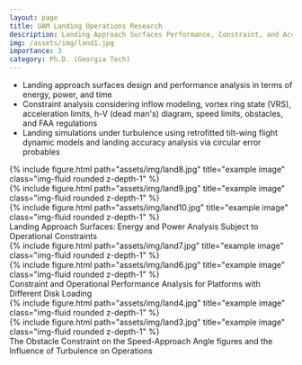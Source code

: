 ```yaml
---
layout: page
title: UAM Landing Operations Research
description: Landing Approach Surfaces Performance, Constraint, and Accuracy Analysis  
img: /assets/img/land1.jpg
importance: 3
category: Ph.D. (Georgia Tech)
---
```

 
 <!---UAM Landing Surface Design with Considerations about Energy, Power, and Constraints including Vortex Ring States, Dead Man's Diagram, Acceleration and Obstacle Limits, Influence of Turbulence to Landing Accuracy, Circular Error Probables To investigate UAM landing approach operations, the following research activities were conducted:  class="col-sm mt-2 mt-md-0" "assets/img/land1.jpg" title="example image" 
class="col-sm mt-2 mt-md-0" "assets/img/land2.jpg" title="example image" 
Motivation and High Level Objectives --->
 
 - Landing approach surfaces design and performance analysis in terms of energy, power, and time 
 - Constraint analysis considering inflow modeling, vortex ring state (VRS), acceleration limits, h-V (dead man's) diagram, speed limits, obstacles, and FAA regulations
 - Landing simulations under turbulence using retrofitted tilt-wing flight dynamic models and landing accuracy analysis via circular error probables
  
<div class="row">
    <div class="col-sm mt-3 mt-md-0">
        {% include figure.html path="assets/img/land8.jpg" title="example image" class="img-fluid rounded z-depth-1" %}
    </div>
    <div class="col-sm mt-3 mt-md-0">
        {% include figure.html path="assets/img/land9.jpg" title="example image" class="img-fluid rounded z-depth-1" %}
    </div>
    <div class="col-sm mt-3 mt-md-0">
        {% include figure.html path="assets/img/land10.jpg" title="example image" class="img-fluid rounded z-depth-1" %}
    </div>
</div>
<div class="caption">
    Landing Approach Surfaces: Energy and Power Analysis Subject to Operational Constraints
</div>


<div class="row">
    <div class="col-sm mt-2 mt-md-0">
        {% include figure.html path="assets/img/land7.jpg" title="example image" class="img-fluid rounded z-depth-1" %}
    </div>
    <div class="col-sm mt-2 mt-md-0">
        {% include figure.html path="assets/img/land6.jpg" title="example image" class="img-fluid rounded z-depth-1" %}
    </div>
</div>
<div class="caption">
        Constraint and Operational Performance Analysis for Platforms with Different Disk Loading
</div>
 
 <div class="row"> 
     <div class="col-sm mt-2 mt-md-0">
        {% include figure.html path="assets/img/land4.jpg" title="example image" class="img-fluid rounded z-depth-1" %}
    </div>
    <div class="col-sm mt-2 mt-md-0">
        {% include figure.html path="assets/img/land3.jpg" title="example image" class="img-fluid rounded z-depth-1" %}
    </div>
</div>
<div class="caption">
   The Obstacle Constraint on the Speed-Approach Angle figures and the Influence of Turbulence on Operations
</div>
 
